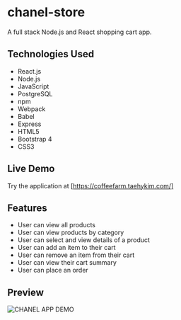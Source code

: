 # chanel-store
A full stack Node.js and React shopping cart app.

## Technologies Used

- React.js
- Node.js
- JavaScript
- PostgreSQL
- npm
- Webpack
- Babel
- Express
- HTML5
- Bootstrap 4
- CSS3

## Live Demo
Try the application at [https://coffeefarm.taehykim.com/]

## Features

- User can view all products
- User can view products by category
- User can select and view details of a product
- User can add an item to their cart
- User can remove an item from their cart
- User can view their cart summary
- User can place an order

## Preview


![CHANEL APP DEMO](assets/coffee-farm-demo-v1.gif)
